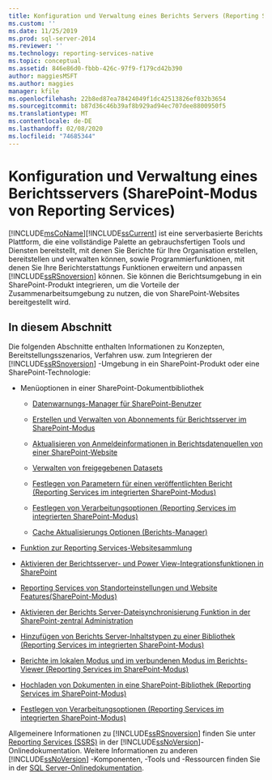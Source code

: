 ```yaml
---
title: Konfiguration und Verwaltung eines Berichts Servers (Reporting Services SharePoint-Modus) | Microsoft-Dokumentation
ms.custom: ''
ms.date: 11/25/2019
ms.prod: sql-server-2014
ms.reviewer: ''
ms.technology: reporting-services-native
ms.topic: conceptual
ms.assetid: 846e86d0-fbbb-426c-97f9-f179cd42b390
author: maggiesMSFT
ms.author: maggies
manager: kfile
ms.openlocfilehash: 22b8ed87ea78424049f1dc42513826ef032b3654
ms.sourcegitcommit: b87d36c46b39af8b929ad94ec707dee8800950f5
ms.translationtype: MT
ms.contentlocale: de-DE
ms.lasthandoff: 02/08/2020
ms.locfileid: "74685344"
---
```

# <a name="configuration-and-administration-of-a-report-server-reporting-services-sharepoint-mode"></a>Konfiguration und Verwaltung eines Berichtsservers (SharePoint-Modus von Reporting Services)
  [!INCLUDE[msCoName](../includes/msconame-md.md)][!INCLUDE[ssCurrent](../includes/sscurrent-md.md)] ist eine serverbasierte Berichts Plattform, die eine vollständige Palette an gebrauchsfertigen Tools und Diensten bereitstellt, mit denen Sie Berichte für Ihre Organisation erstellen, bereitstellen und verwalten können, sowie Programmierfunktionen, mit denen Sie Ihre Berichterstattungs Funktionen erweitern und anpassen [!INCLUDE[ssRSnoversion](../includes/ssrsnoversion-md.md)] können. Sie können die Berichtsumgebung in ein SharePoint-Produkt integrieren, um die Vorteile der Zusammenarbeitsumgebung zu nutzen, die von SharePoint-Websites bereitgestellt wird.  
  
## <a name="in-this-section"></a>In diesem Abschnitt  
 Die folgenden Abschnitte enthalten Informationen zu Konzepten, Bereitstellungsszenarios, Verfahren usw. zum Integrieren der [!INCLUDE[ssRSnoversion](../includes/ssrsnoversion-md.md)] -Umgebung in ein SharePoint-Produkt oder eine SharePoint-Technologie:  
  
-   Menüoptionen in einer SharePoint-Dokumentbibliothek  
  
    -   [Datenwarnungs-Manager für SharePoint-Benutzer](../../2014/reporting-services/data-alert-manager-for-sharepoint-users.md)  
  
    -   [Erstellen und Verwalten von Abonnements für Berichtsserver im SharePoint-Modus](subscriptions/create-and-manage-subscriptions-for-sharepoint-mode-report-servers.md)  
  
    -   [Aktualisieren von Anmeldeinformationen in Berichtsdatenquellen von einer SharePoint-Website](report-data/update-credentials-in-report-data-sources-from-a-sharepoint-site.md)  
  
    -   [Verwalten von freigegebenen Datasets](report-data/manage-shared-datasets.md)  
  
    -   [Festlegen von Parametern für einen veröffentlichten Bericht &#40;Reporting Services im integrierten SharePoint-Modus&#41;](report-design/set-parameters-on-a-published-report-sharepoint-integrated-mode.md)  
  
    -   [Festlegen von Verarbeitungsoptionen &#40;Reporting Services im integrierten SharePoint-Modus&#41;](../../2014/reporting-services/set-processing-options-reporting-services-in-sharepoint-integrated-mode.md)  
  
    -   [Cache Aktualisierungs Optionen &#40;Berichts-Manager&#41;](../../2014/reporting-services/cache-refresh-options-report-manager.md)  
  
-   [Funktion zur Reporting Services-Websitesammlung](../../2014/reporting-services/reporting-services-site-collection-features.md)  
  
-   [Aktivieren der Berichtsserver- und Power View-Integrationsfunktionen in SharePoint](activate-the-report-server-and-power-view-integration-features-in-sharepoint.md)  
  
-   [Reporting Services von Standorteinstellungen und Website Features&#40;SharePoint-Modus&#41;](../../2014/reporting-services/reporting-services-site-settings-and-site-features-sharepoint-mode.md)  
  
-   [Aktivieren der Berichts Server-Dateisynchronisierung Funktion in der SharePoint-zentral Administration](../../2014/reporting-services/activate-report-server-file-sync-feature-sharepoint-central-administration.md)  
  
-   [Hinzufügen von Berichts Server-Inhaltstypen zu einer Bibliothek &#40;Reporting Services im integrierten SharePoint-Modus&#41;](../../2014/reporting-services/add-reporting-services-content-types-to-a-sharepoint-library.md)  
  
-   [Berichte im lokalen Modus und im verbundenen Modus im Berichts-Viewer &#40;Reporting Services im SharePoint-Modus&#41;](../../2014/reporting-services/local-vs-connected-mode-report-viewer-reporting-services-sharepoint-mode.md)  
  
-   [Hochladen von Dokumenten in eine SharePoint-Bibliothek &#40;Reporting Services im SharePoint-Modus&#41;](../../2014/reporting-services/upload-documents-to-a-sharepoint-library-reporting-services-in-sharepoint-mode.md)  
  
-   [Festlegen von Verarbeitungsoptionen &#40;Reporting Services im integrierten SharePoint-Modus&#41;](../../2014/reporting-services/set-processing-options-reporting-services-in-sharepoint-integrated-mode.md)  
  
 Allgemeinere Informationen zu [!INCLUDE[ssRSnoversion](../includes/ssrsnoversion-md.md)] finden Sie unter [Reporting Services &#40;SSRS&#41;](create-deploy-and-manage-mobile-and-paginated-reports.md) in der [!INCLUDE[ssNoVersion](../includes/ssnoversion-md.md)]-Onlinedokumentation. Weitere Informationen zu anderen [!INCLUDE[ssNoVersion](../includes/ssnoversion-md.md)] -Komponenten, -Tools und -Ressourcen finden Sie in der [SQL Server-Onlinedokumentation](../2014-toc/index.yml).  
  
  

